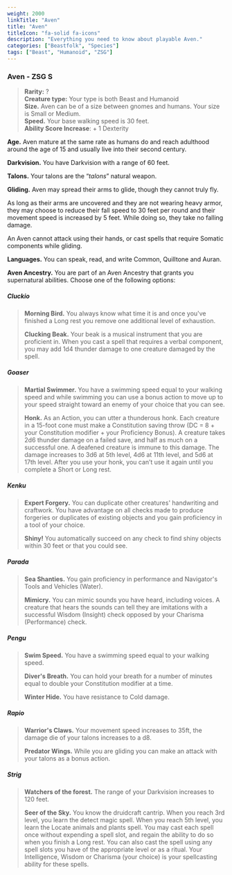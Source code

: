 ```yaml
---
weight: 2000
linkTitle: "Aven"
title: "Aven"
titleIcon: "fa-solid fa-icons"
description: "Everything you need to know about playable Aven."
categories: ["Beastfolk", "Species"]
tags: ["Beast", "Humanoid", "ZSG"]
---
```


### Aven - ZSG S

> **Rarity:** ?  
> **Creature type:** Your type is both Beast and Humanoid  
> **Size.** Aven can be of a size between gnomes and humans. Your size is Small or Medium.  
> **Speed.** Your base walking speed is 30 feet.  
> **Ability Score Increase**: \+ 1 Dexterity

**Age.** Aven mature at the same rate as humans do and reach adulthood around the age of 15 and usually live into their second century.

**Darkvision.** You have Darkvision with a range of 60 feet.

**Talons.** Your talons are the “_talons_” natural weapon.

**Gliding.** Aven may spread their arms to glide, though they cannot truly fly.

As long as their arms are uncovered and they are not wearing heavy armor, they may choose to reduce their fall speed to 30 feet per round and their movement speed is increased by 5 feet. While doing so, they take no falling damage.

An Aven cannot attack using their hands, or cast spells that require Somatic components while gliding.

**Languages.** You can speak, read, and write Common, Quilltone and Auran.

**Aven Ancestry.** You are part of an Aven Ancestry that grants you supernatural abilities. Choose one of the following options:

##### Cluckio

> **Morning Bird.** You always know what time it is and once you've finished a Long rest you remove one additional level of exhaustion.
>
> **Clucking Beak.** Your beak is a musical instrument that you are proficient in. When you cast a spell that requires a verbal component, you may add 1d4 thunder damage to one creature damaged by the spell.

##### Goaser

> **Martial Swimmer.** You have a swimming speed equal to your walking speed and while swimming you can use a bonus action to move up to your speed straight toward an enemy of your choice that you can see.
>
> **Honk.** As an Action, you can utter a thunderous honk. Each creature in a 15-foot cone must make a Constitution saving throw (DC \= 8 \+ your Constitution modifier \+ your Proficiency Bonus). A creature takes 2d6 thunder damage on a failed save, and half as much on a successful one. A deafened creature is immune to this damage. The damage increases to 3d6 at 5th level, 4d6 at 11th level, and 5d6 at 17th level. After you use your honk, you can’t use it again until you complete a Short or Long rest.

##### Kenku

> **Expert Forgery.** You can duplicate other creatures' handwriting and craftwork. You have advantage on all checks made to produce forgeries or duplicates of existing objects and you gain proficiency in a tool of your choice.
>
> **Shiny\!** You automatically succeed on any check to find shiny objects within 30 feet or that you could see.

##### Parada

> **Sea Shanties.** You gain proficiency in performance and Navigator's Tools and Vehicles (Water).
>
> **Mimicry.** You can mimic sounds you have heard, including voices. A creature that hears the sounds can tell they are imitations with a successful Wisdom (Insight) check opposed by your Charisma (Performance) check.

##### Pengu

> **Swim Speed.** You have a swimming speed equal to your walking speed.
>
> **Diver's Breath.** You can hold your breath for a number of minutes equal to double your Constitution modifier at a time.
>
> **Winter Hide.** You have resistance to Cold damage.

##### Rapio

> **Warrior's Claws.** Your movement speed increases to 35ft, the damage die of your talons increases to a d8.
>
> **Predator Wings.** While you are gliding you can make an attack with your talons as a bonus action.

##### Strig

> **Watchers of the forest.** The range of your Darkvision increases to 120 feet.
>
> **Seer of the Sky.** You know the druidcraft cantrip. When you reach 3rd level, you learn the detect magic spell. When you reach 5th level, you learn the Locate animals and plants spell. You may cast each spell once without expending a spell slot, and regain the ability to do so when you finish a Long rest. You can also cast the spell using any spell slots you have of the appropriate level or as a ritual. Your Intelligence, Wisdom or Charisma (your choice) is your spellcasting ability for these spells.
